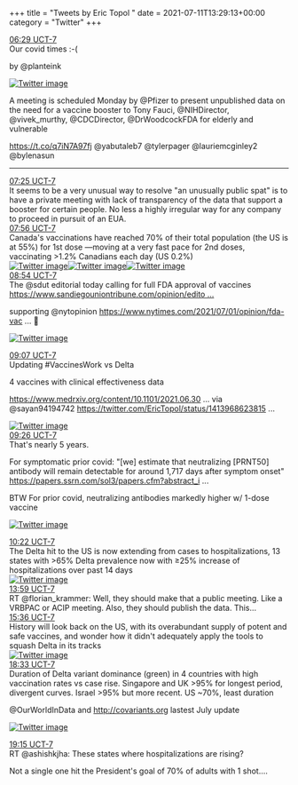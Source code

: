 +++
title = "Tweets by Eric Topol " 
date = 2021-07-11T13:29:13+00:00
category = "Twitter"
+++
<div class="tweet"> 
<div class="profile"> 
<a href="https://twitter.com/erictopol/status/1414215202116014086" target="_blank" rel="noreferer">06:29 UCT-7</a> 
</div> 
<div class="content"> 
Our covid times :-(

by @planteink </div> 
<a href="/twitter/erictopol/images/E6BNKhOVEAEQzln.jpg"  ><img src="/twitter/erictopol/images/E6BNKhOVEAEQzln.jpg" alt="Twitter image" ></img></a></div> 
<div class="thread"> 
<div class="thread-content"> 
A meeting is scheduled Monday by @Pfizer to present unpublished data on the need for a vaccine booster to Tony Fauci, @NIHDirector, @vivek_murthy, @CDCDirector, @DrWoodcockFDA for elderly and vulnerable 

https://t.co/q7iN7A97fj @yabutaleb7 @tylerpager @lauriemcginley2 @bylenasun</div> 
<hr><div class="profile"> 
<a href="https://twitter.com/erictopol/status/1414229272672145410" target="_blank" rel="noreferer">07:25 UCT-7</a> 
</div> 
<div class="content"> 
It seems to be a very unusual way to resolve "an unusually public spat" is to have a private meeting with lack of transparency of the data that support a booster for certain people. No less a highly irregular way for any company to proceed in pursuit of an EUA.</div> 
</div> 
<div class="tweet"> 
<div class="profile"> 
<a href="https://twitter.com/erictopol/status/1414237083279925250" target="_blank" rel="noreferer">07:56 UCT-7</a> 
</div> 
<div class="content"> 
Canada's vaccinations have reached 70% of their total population (the US is at 55%) for 1st dose —moving at a very fast pace for 2nd doses, vaccinating &gt;1.2% Canadians each day (US 0.2%) </div> 
<a href="/twitter/erictopol/images/E6BgB7TUUA0lkYO.jpg"  ><img src="/twitter/erictopol/images/E6BgB7TUUA0lkYO.jpg" alt="Twitter image" ></img></a><a href="/twitter/erictopol/images/E6BgEdeUUAAVE4s.jpg"  ><img src="/twitter/erictopol/images/E6BgEdeUUAAVE4s.jpg" alt="Twitter image" ></img></a><a href="/twitter/erictopol/images/E6BgLfSVEAooO1l.jpg"  ><img src="/twitter/erictopol/images/E6BgLfSVEAooO1l.jpg" alt="Twitter image" ></img></a></div> 
<div class="tweet"> 
<div class="profile"> 
<a href="https://twitter.com/erictopol/status/1414251862505582595" target="_blank" rel="noreferer">08:54 UCT-7</a> 
</div> 
<div class="content"> 
The @sdut editorial today calling for full FDA approval of vaccines <a href="https://www.sandiegouniontribune.com/opinion/editorials/story/2021-07-09/fda-approve-covid-19-vaccines-to-lower-vaccine-hesitancy" target="_blank" rel="noreferer">https://www.sandiegouniontribune.com/opinion/edito ...</a> 


supporting @nytopinion <a href="https://www.nytimes.com/2021/07/01/opinion/fda-vaccines-full-approval.html" target="_blank" rel="noreferer">https://www.nytimes.com/2021/07/01/opinion/fda-vac ...</a> 
 🙏 </div> 
<a href="/twitter/erictopol/images/E6BuEOFVcAE-edF.jpg"  ><img src="/twitter/erictopol/images/E6BuEOFVcAE-edF.jpg" alt="Twitter image" ></img></a></div> 
<div class="tweet"> 
<div class="profile"> 
<a href="https://twitter.com/erictopol/status/1414254993536786433" target="_blank" rel="noreferer">09:07 UCT-7</a> 
</div> 
<div class="content"> 
Updating #VaccinesWork vs Delta

4 vaccines with clinical effectiveness data

<a href="https://www.medrxiv.org/content/10.1101/2021.06.30.21259439v1" target="_blank" rel="noreferer">https://www.medrxiv.org/content/10.1101/2021.06.30 ...</a> 
 via @sayan94194742  <a href="https://twitter.com/EricTopol/status/1413968623815647235" target="_blank" rel="noreferer">https://twitter.com/EricTopol/status/1413968623815 ...</a> 
</div> 
<a href="/twitter/erictopol/images/E6BxRfGVcAETQrs.jpg"  ><img src="/twitter/erictopol/images/E6BxRfGVcAETQrs.jpg" alt="Twitter image" ></img></a></div> 
<div class="tweet"> 
<div class="profile"> 
<a href="https://twitter.com/erictopol/status/1414259816835411970" target="_blank" rel="noreferer">09:26 UCT-7</a> 
</div> 
<div class="content"> 
That's nearly 5 years.

For symptomatic prior covid: "[we] estimate that neutralizing [PRNT50] antibody will remain detectable for around 1,717 days after symptom onset" <a href="https://papers.ssrn.com/sol3/papers.cfm?abstract_id=3881728" target="_blank" rel="noreferer">https://papers.ssrn.com/sol3/papers.cfm?abstract_i ...</a> 


BTW For prior covid, neutralizing antibodies markedly higher w/ 1-dose vaccine </div> 
<a href="/twitter/erictopol/images/E6B0lz4UcAMN2dw.jpg"  ><img src="/twitter/erictopol/images/E6B0lz4UcAMN2dw.jpg" alt="Twitter image" ></img></a></div> 
<div class="tweet"> 
<div class="profile"> 
<a href="https://twitter.com/erictopol/status/1414274021777035266" target="_blank" rel="noreferer">10:22 UCT-7</a> 
</div> 
<div class="content"> 
The Delta hit to the US is now extending from cases to hospitalizations, 13 states with &gt;65% Delta prevalence now with ≥25% increase of hospitalizations over past 14 days </div> 
<a href="/twitter/erictopol/images/E6CCi3QVIAYBZGl.jpg"  ><img src="/twitter/erictopol/images/E6CCi3QVIAYBZGl.jpg" alt="Twitter image" ></img></a></div> 
<div class="tweet"> 
<div class="profile"> 
<a href="https://twitter.com/erictopol/status/1414328561167593475" target="_blank" rel="noreferer">13:59 UCT-7</a> 
</div> 
<div class="content"> 
RT @florian_krammer: Well, they should make that a public meeting. Like a VRBPAC or ACIP meeting. Also, they should publish the data. This…</div> 
</div> 
<div class="tweet"> 
<div class="profile"> 
<a href="https://twitter.com/erictopol/status/1414353013817319428" target="_blank" rel="noreferer">15:36 UCT-7</a> 
</div> 
<div class="content"> 
History will look back on the US, with its overabundant supply of potent and safe vaccines, and wonder how it didn't adequately apply the tools to squash Delta in its tracks </div> 
<a href="/twitter/erictopol/images/E6DJ86zUUAEWjUT.jpg"  ><img src="/twitter/erictopol/images/E6DJ86zUUAEWjUT.jpg" alt="Twitter image" ></img></a></div> 
<div class="tweet"> 
<div class="profile"> 
<a href="https://twitter.com/erictopol/status/1414397579119325184" target="_blank" rel="noreferer">18:33 UCT-7</a> 
</div> 
<div class="content"> 
Duration of Delta variant dominance (green) in 4 countries with high vaccination rates vs case rise.  Singapore and UK &gt;95% for longest period, divergent curves. Israel &gt;95% but more recent. US ~70%, least duration

@OurWorldInData and  <a href="http://covariants.org" target="_blank" rel="noreferer">http://covariants.org</a> 
 lastest July update </div> 
<a href="/twitter/erictopol/images/E6DyvnUVgAAsT9Y.jpg"  ><img src="/twitter/erictopol/images/E6DyvnUVgAAsT9Y.jpg" alt="Twitter image" ></img></a></div> 
<div class="tweet"> 
<div class="profile"> 
<a href="https://twitter.com/erictopol/status/1414407955328372738" target="_blank" rel="noreferer">19:15 UCT-7</a> 
</div> 
<div class="content"> 
RT @ashishkjha: These states where hospitalizations are rising?



Not a single one hit the President's goal of 70% of adults with 1 shot.…</div> 
</div> 



